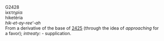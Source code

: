 G2428  
ἱκετηρία  
hiketēria  
*hik-et-ay-ree‘-ah*  
From a derivative of the base of [2425](g2425) (through the idea of
*approaching* for a favor); *intreaty:* - supplication.  
